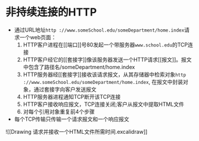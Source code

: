 # 非持续连接的HTTP

- 通过URL地址`http ://www.someSchool.edu/someDepartment/home.index`请求一个web页面：
  1. HTTP客户进程在[[端口]]号80发起一个带服务器`www.school.edu`的TCP连接
  2. HTTP客户经它的[[套接字]]像该服务器发送一个HTTP请求[[报文]]。报文中包含了路径名/someDepartment/home.index
  3. HTTP服务器经[[套接字]]接收该请求报文，从其存储器中检索对象`http ://www.someSchool.edu/someDepartment/home.index`, 在报文中封装对象，通过套接字向客户发送报文
  4. HTTP服务器进程通知TCP断开该TCP连接
  5. HTTP客户接收响应报文，TCP连接关闭;客户从报文中提取HTML文件
  6. 对每个引用对象重复前4个步骤
- 每个TCP传输只传输一个请求报文和一个响应报文

![[Drawing 请求并接收一个HTML文件所需时间.excalidraw]]
